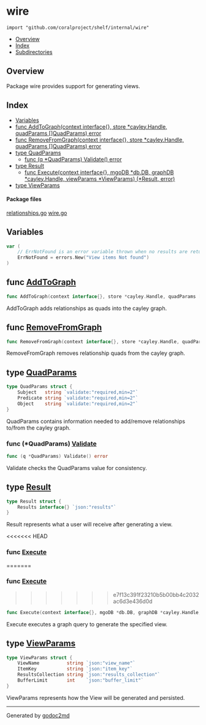 

# wire
`import "github.com/coralproject/shelf/internal/wire"`

* [Overview](#pkg-overview)
* [Index](#pkg-index)
* [Subdirectories](#pkg-subdirectories)

## <a name="pkg-overview">Overview</a>
Package wire provides support for generating views.




## <a name="pkg-index">Index</a>
* [Variables](#pkg-variables)
* [func AddToGraph(context interface{}, store *cayley.Handle, quadParams []QuadParams) error](#AddToGraph)
* [func RemoveFromGraph(context interface{}, store *cayley.Handle, quadParams []QuadParams) error](#RemoveFromGraph)
* [type QuadParams](#QuadParams)
  * [func (q *QuadParams) Validate() error](#QuadParams.Validate)
* [type Result](#Result)
  * [func Execute(context interface{}, mgoDB *db.DB, graphDB *cayley.Handle, viewParams *ViewParams) (*Result, error)](#Execute)
* [type ViewParams](#ViewParams)


#### <a name="pkg-files">Package files</a>
[relationships.go](/src/github.com/coralproject/shelf/internal/wire/relationships.go) [wire.go](/src/github.com/coralproject/shelf/internal/wire/wire.go) 



## <a name="pkg-variables">Variables</a>
``` go
var (
    // ErrNotFound is an error variable thrown when no results are returned from a Mongo query.
    ErrNotFound = errors.New("View items Not found")
)
```


## <a name="AddToGraph">func</a> [AddToGraph](/src/target/relationships.go?s=844:933#L24)
``` go
func AddToGraph(context interface{}, store *cayley.Handle, quadParams []QuadParams) error
```
AddToGraph adds relationships as quads into the cayley graph.



## <a name="RemoveFromGraph">func</a> [RemoveFromGraph](/src/target/relationships.go?s=1685:1779#L53)
``` go
func RemoveFromGraph(context interface{}, store *cayley.Handle, quadParams []QuadParams) error
```
RemoveFromGraph removes relationship quads from the cayley graph.




## <a name="QuadParams">type</a> [QuadParams](/src/target/relationships.go?s=441:605#L9)
``` go
type QuadParams struct {
    Subject   string `validate:"required,min=2"`
    Predicate string `validate:"required,min=2"`
    Object    string `validate:"required,min=2"`
}
```
QuadParams contains information needed to add/remove relationships
to/from the cayley graph.










### <a name="QuadParams.Validate">func</a> (\*QuadParams) [Validate](/src/target/relationships.go?s=664:701#L16)
``` go
func (q *QuadParams) Validate() error
```
Validate checks the QuadParams value for consistency.




## <a name="Result">type</a> [Result](/src/target/wire.go?s=911:971#L27)
``` go
type Result struct {
    Results interface{} `json:"results"`
}
```
Result represents what a user will receive after generating a view.







<<<<<<< HEAD
### <a name="Execute">func</a> [Execute](/src/target/wire.go?s=1499:1611#L51)
=======
### <a name="Execute">func</a> [Execute](/src/target/wire.go?s=1589:1701#L51)
>>>>>>> e7f13c391f23210b5b00bb4c2032ac6d3e436d0d
``` go
func Execute(context interface{}, mgoDB *db.DB, graphDB *cayley.Handle, viewParams *ViewParams) (*Result, error)
```
Execute executes a graph query to generate the specified view.





## <a name="ViewParams">type</a> [ViewParams](/src/target/wire.go?s=1222:1439#L41)
``` go
type ViewParams struct {
    ViewName          string `json:"view_name"`
    ItemKey           string `json:"item_key"`
    ResultsCollection string `json:"results_collection"`
    BufferLimit       int    `json:"buffer_limit"`
}
```
ViewParams represents how the View will be generated and persisted.














- - -
Generated by [godoc2md](http://godoc.org/github.com/davecheney/godoc2md)
